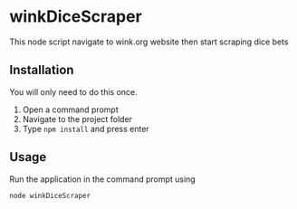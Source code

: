 # winkDiceScraper
This node script navigate to wink.org website then start scraping dice bets

## Installation

You will only need to do this once.

1. Open a command prompt
2. Navigate to the project folder
3. Type `npm install` and press enter

## Usage

Run the application in the command prompt using
```
node winkDiceScraper
````

